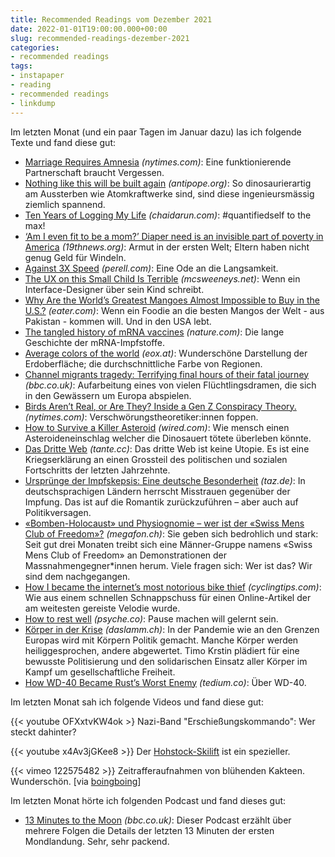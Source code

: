 ```yaml
---
title: Recommended Readings vom Dezember 2021
date: 2022-01-01T19:00:00.000+00:00
slug: recommended-readings-dezember-2021
categories:
- recommended readings
tags:
- instapaper
- reading
- recommended readings
- linkdump
---
```


Im letzten Monat (und ein paar Tagen im Januar dazu) las ich folgende Texte und fand diese gut:

- [Marriage Requires Amnesia](https://www.nytimes.com/2021/12/24/style/marriage-heather-havrilesky-foreverland.html) *(nytimes.com)*: Eine funktionierende Partnerschaft braucht Vergessen.
- [Nothing like this will be built again](https://web.archive.org/web/20230529221601/https://www.antipope.org/charlie/blog-static/rants/nothing-like-this-will-be-buil.html) *(antipope.org)*: So dinosaurierartig am Aussterben wie Atomkraftwerke sind, sind diese ingenieursmässig ziemlich spannend.
- [Ten Years of Logging My Life](https://chaidarun.com/ten-years-of-logging-my-life) *(chaidarun.com)*: #quantifiedself to the max!
- [‘Am I even fit to be a mom?’ Diaper need is an invisible part of poverty in America](https://19thnews.org/2021/11/diaper-need-rural-missouri/) *(19thnews.org)*: Armut in der ersten Welt; Eltern haben nicht genug Geld für Windeln.
- [Against 3X Speed](https://perell.com/essay/against-3x-speed/) *(perell.com)*: Eine Ode an die Langsamkeit.
- [The UX on this Small Child Is Terrible](https://www.mcsweeneys.net/articles/the-ux-on-this-small-child-is-terrible) *(mcsweeneys.net)*: Wenn ein Interface-Designer über sein Kind schreibt.
- [Why Are the World’s Greatest Mangoes Almost Impossible to Buy in the U.S.?](https://www.eater.com/22618349/pakistani-mangoes-chaunsa-anwar-ratol-buy-usa-whatsapp-shipping-supply-chain) *(eater.com)*: Wenn ein Foodie an die besten Mangos der Welt - aus Pakistan - kommen will. Und in den USA lebt.
- [The tangled history of mRNA vaccines](https://www.nature.com/articles/d41586-021-02483-w) *(nature.com)*: Die lange Geschichte der mRNA-Impfstoffe.
- [Average colors of the world](https://eox.at/2021/08/average-colors-of-the-world/) *(eox.at)*: Wunderschöne Darstellung der Erdoberfläche; die durchschnittliche Farbe von Regionen.
- [Channel migrants tragedy: Terrifying final hours of their fatal journey](https://www.bbc.co.uk/news/resources/idt-b7bd2274-88b1-4ef9-a459-be22e180b52c) *(bbc.co.uk)*: Aufarbeitung eines von vielen Flüchtlingsdramen, die sich in den Gewässern um Europa abspielen.
- [Birds Aren’t Real, or Are They? Inside a Gen Z Conspiracy Theory.](https://www.nytimes.com/2021/12/09/technology/birds-arent-real-gen-z-misinformation.html) *(nytimes.com)*: Verschwörungstheoretiker:innen foppen.
- [How to Survive a Killer Asteroid](https://www.wired.com/story/how-to-survive-a-killer-asteroid/) *(wired.com)*: Wie mensch einen Asteroideneinschlag welcher die Dinosauert tötete überleben könnte.
- [Das Dritte Web](https://tante.cc/2022/02/04/das-dritte-web/) *(tante.cc)*: Das dritte Web ist keine Utopie. Es ist eine Kriegserklärung an einen Grossteil des politischen und sozialen Fortschritts der letzten Jahrzehnte.
- [Ursprünge der Impfskepsis: Eine deutsche Besonderheit](https://taz.de/!5818070/) *(taz.de)*: In deutschsprachigen Ländern herrscht Misstrauen gegenüber der Impfung. Das ist auf die Romantik zurückzuführen – aber auch auf Politikversagen.
- [«Bomben-Holocaust» und Physiognomie – wer ist der «Swiss Mens Club of Freedom»?](https://www.megafon.ch/aktuelles/bomben-holocaust-und-physiognomie-wer-ist-der-swiss-mens-club-of-freedom/) *(megafon.ch)*: Sie geben sich bedrohlich und stark: Seit gut drei Monaten treibt sich eine Männer-Gruppe namens «Swiss Mens Club of Freedom» an Demonstrationen der Massnahmengegner*innen herum. Viele fragen sich: Wer ist das? Wir sind dem nachgegangen.
- [How I became the internet’s most notorious bike thief](https://velo.outsideonline.com/2021/11/how-i-became-the-internets-most-notorious-bike-thief/) *(cyclingtips.com)*: Wie aus einem schnellen Schnappschuss für einen Online-Artikel der am weitesten gereiste Velodie wurde.
- [How to rest well](https://psyche.co/guides/how-to-rest-well-and-enjoy-a-more-creative-sustainable-life) *(psyche.co)*: Pause machen will gelernt sein.
- [Körper in der Krise](https://daslamm.ch/koerper-in-der-krise/) *(daslamm.ch)*:  In der Pandemie wie an den Grenzen Europas wird mit Körpern Politik gemacht. Manche Körper werden heiliggesprochen, andere abgewertet. Timo Krstin plädiert für eine bewusste Politisierung und den solidarischen Einsatz aller Körper im Kampf um gesellschaftliche Freiheit.
- [How WD-40 Became Rust’s Worst Enemy](https://tedium.co/2021/11/26/wd-40-chemical-history/) *(tedium.co)*: Über WD-40.

Im letzten Monat sah ich folgende Videos und fand diese gut:

{{< youtube OFXxtvKW4ok >}
Nazi-Band "Erschießungskommando": Wer steckt dahinter?

{{< youtube x4Av3jGKee8 >}}
Der [Hohstock-Skilift](https//www.openstreetmap.org/way/23602226) ist ein spezieller.

{{< vimeo 122575482 >}}
Zeitrafferaufnahmen von blühenden Kakteen. Wunderschön. [via [boingboing](https://boingboing.net/2021/12/10/stunning-psychedelic-timelapse-of-blooming-cactus-flowers.html)]

Im letzten Monat hörte ich folgenden Podcast und fand dieses gut:

- [13 Minutes to the Moon](http://www.bbc.co.uk/programmes/w3csz4dj) *(bbc.co.uk)*: Dieser Podcast erzählt über mehrere Folgen die Details der letzten 13 Minuten der ersten Mondlandung. Sehr, sehr packend.
